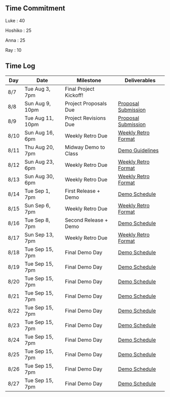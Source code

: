 

## Time Commitment

Luke : 40

Hoshiko : 25 

Anna : 25

Ray : 10

## Time Log

| Day | Date | Milestone | Deliverables | 
|---|---|---|---|
| 8/7 | Tue Aug 3, 7pm | Final Project Kickoff! | |
| 8/8 | Sun Aug 9, 10pm | Project Proposals Due | [Proposal Submission](deliverables/ProposalTemplate.md) |
| 8/9 | Tue Aug 11, 10pm | Project Revisions Due | [Proposal Submission](deliverables/ProposalTemplate.md) |
| 8/10 | Sun Aug 16, 6pm | Weekly Retro Due | [Weekly Retro Format](deliverables/WeeklyRetroTemplate.md) |
| 8/11 | Thu Aug 20, 7pm | Midway Demo to Class | [Demo Guidelines]() |
| 8/12 | Sun Aug 23, 6pm | Weekly Retro Due | [Weekly Retro Format](deliverables/WeeklyRetroTemplate.md) |
| 8/13 | Sun Aug 30, 6pm | Weekly Retro Due | [Weekly Retro Format](deliverables/WeeklyRetroTemplate.md) |
| 8/14 | Tue Sep 1, 7pm | First Release + Demo | [Demo Schedule]() |
| 8/15 | Sun Sep 6, 7pm | Weekly Retro Due | [Weekly Retro Format](deliverables/WeeklyRetroTemplate.md) |
| 8/16 | Tue Sep 8, 7pm | Second Release + Demo | [Demo Schedule]() |
| 8/17 | Sun Sep 13, 7pm | Weekly Retro Due | [Weekly Retro Format](deliverables/WeeklyRetroTemplate.md) |
| 8/18 | Tue Sep 15, 7pm | Final Demo Day | [Demo Schedule]() |
| 8/19 | Tue Sep 15, 7pm | Final Demo Day | [Demo Schedule]() |
| 8/20 | Tue Sep 15, 7pm | Final Demo Day | [Demo Schedule]() |
| 8/21 | Tue Sep 15, 7pm | Final Demo Day | [Demo Schedule]() |
| 8/22 | Tue Sep 15, 7pm | Final Demo Day | [Demo Schedule]() |
| 8/23 | Tue Sep 15, 7pm | Final Demo Day | [Demo Schedule]() |
| 8/24 | Tue Sep 15, 7pm | Final Demo Day | [Demo Schedule]() |
| 8/25 | Tue Sep 15, 7pm | Final Demo Day | [Demo Schedule]() |
| 8/26 | Tue Sep 15, 7pm | Final Demo Day | [Demo Schedule]() |
| 8/27 | Tue Sep 15, 7pm | Final Demo Day | [Demo Schedule]() |
